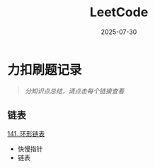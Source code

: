 ﻿---
layout: note
title: "LeetCode"
date: 2025-07-30
excerpt: "力扣刷题总结。"
categories: algorithms
tags:
  - 算法
  - 图论
  - 贪心算法
  - Leetcode
---

# 力扣刷题记录

>*分知识点总结，请点击每个链接查看*


## 链表

[141. 环形链表](./Leetcode/N141_环形链表.md)

* 快慢指针
* 链表

